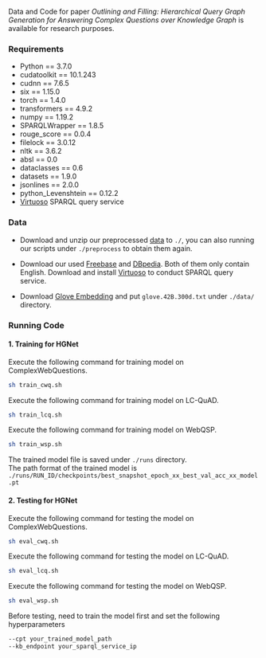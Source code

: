 Data and Code for paper *Outlining and Filling: Hierarchical Query Graph Generation for Answering Complex Questions over Knowledge Graph* is available for research purposes.

### Requirements
* Python == 3.7.0
* cudatoolkit == 10.1.243
* cudnn == 7.6.5
* six == 1.15.0
* torch == 1.4.0
* transformers == 4.9.2
* numpy == 1.19.2
* SPARQLWrapper == 1.8.5
* rouge_score == 0.0.4
* filelock == 3.0.12
* nltk == 3.6.2
* absl == 0.0
* dataclasses == 0.6
* datasets == 1.9.0
* jsonlines == 2.0.0
* python_Levenshtein == 0.12.2
* [Virtuoso](https://virtuoso.openlinksw.com) SPARQL query service

### Data
* Download and unzip our preprocessed [data](https://drive.google.com/file/d/15Ux-zn1xYEh-iVFHudHc6044NYWRfcgN/view?usp=sharing) to `./`, you can also running our scripts under `./preprocess` to obtain them again.

* Download our used [Freebase](https://drive.google.com/file/d/15Ux-zn1xYEh-iVFHudHc6044NYWRfcgN/view?usp=sharing) and [DBpedia](https://drive.google.com/file/d/15Ux-zn1xYEh-iVFHudHc6044NYWRfcgN/view?usp=sharing). Both of them only contain English. Download and install [Virtuoso](https://virtuoso.openlinksw.com) to conduct SPARQL query service.

* Download [Glove Embedding](http://nlp.stanford.edu/data/glove.42B.300d.zip) and put `glove.42B.300d.txt` under `./data/` directory.

### Running Code

#### 1. Training for HGNet
Execute the following command for training model on ComplexWebQuestions.
```bash
sh train_cwq.sh
```
Execute the following command for training model on LC-QuAD.
```bash
sh train_lcq.sh
```
Execute the following command for training model on WebQSP.
```bash
sh train_wsp.sh
```

The trained model file is saved under `./runs` directory.  
The path format of the trained model is `./runs/RUN_ID/checkpoints/best_snapshot_epoch_xx_best_val_acc_xx_model.pt`


#### 2. Testing for HGNet
Execute the following command for testing the model on ComplexWebQuestions.
```bash
sh eval_cwq.sh
```
Execute the following command for testing the model on 
LC-QuAD.
```bash
sh eval_lcq.sh
```
Execute the following command for testing the model on WebQSP.
```bash
sh eval_wsp.sh
```
Before testing, need to train the model first and set the following hyperparameters 
```bash
--cpt your_trained_model_path
--kb_endpoint your_sparql_service_ip
```
